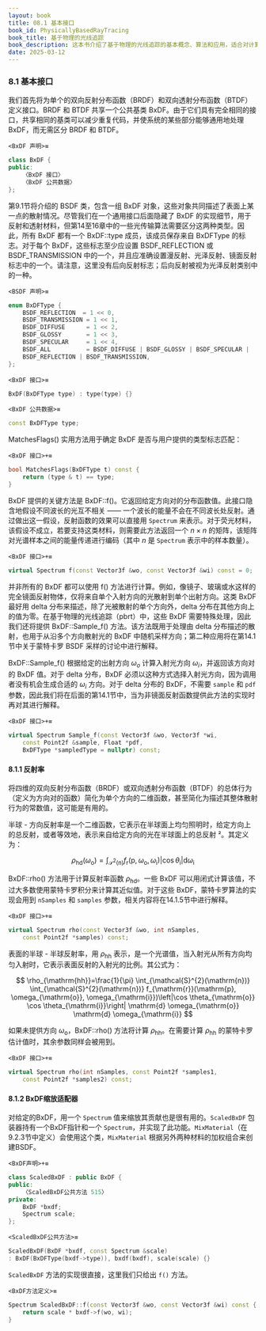 ```yaml
---
layout: book
title: 08.1 基本接口
book_id: PhysicallyBasedRayTracing
book_title: 基于物理的光线追踪
book_description: 这本书介绍了基于物理的光线追踪的基本概念、算法和应用，适合对计算机图形学感兴趣的读者。
date: 2025-03-12
---
```


### 8.1 基本接口

我们首先将为单个的双向反射分布函数（BRDF）和双向透射分布函数（BTDF）定义接口。BRDF 和 BTDF 共享一个公共基类 BxDF。由于它们具有完全相同的接口，共享相同的基类可以减少重复代码，并使系统的某些部分能够通用地处理 BxDF，而无需区分 BRDF 和 BTDF。

`<BxDF 声明>≡`
```cpp
class BxDF {
public:
    〈BxDF 接口〉
    〈BxDF 公共数据〉
};
```

第9.1节将介绍的 BSDF 类，包含一组 BxDF 对象，这些对象共同描述了表面上某一点的散射情况。尽管我们在一个通用接口后面隐藏了 BxDF 的实现细节，用于反射和透射材料，但第14至16章中的一些光传输算法需要区分这两种类型。因此，所有 BxDF 都有一个 BxDF::type 成员，该成员保存来自 BxDFType 的标志。对于每个 BxDF，这些标志至少应设置 BSDF_REFLECTION 或 BSDF_TRANSMISSION 中的一个，并且应准确设置漫反射、光泽反射、镜面反射标志中的一个。请注意，这里没有后向反射标志；后向反射被视为光泽反射类别中的一种。


`<BSDF 声明>≡`
```cpp
enum BxDFType {
    BSDF_REFLECTION  = 1 << 0,
    BSDF_TRANSMISSION = 1 << 1,
    BSDF_DIFFUSE      = 1 << 2,
    BSDF_GLOSSY       = 1 << 3,
    BSDF_SPECULAR     = 1 << 4,
    BSDF_ALL          = BSDF_DIFFUSE | BSDF_GLOSSY | BSDF_SPECULAR |
    BSDF_REFLECTION | BSDF_TRANSMISSION,
};
```


`<BxDF 接口>≡`
```cpp
BxDF(BxDFType type) : type(type) {}
```




`<BxDF 公共数据>≡`
```cpp
const BxDFType type;
```



MatchesFlags() 实用方法用于确定 BxDF 是否与用户提供的类型标志匹配：


`<BxDF 接口>+≡`
```cpp
bool MatchesFlags(BxDFType t) const {
    return (type & t) == type;
}
```



BxDF 提供的关键方法是 BxDF::f()。它返回给定方向对的分布函数值。此接口隐含地假设不同波长的光互不相关 —— 一个波长的能量不会在不同波长处反射。通过做出这一假设，反射函数的效果可以直接用 `Spectrum` 来表示。对于荧光材料，该假设不成立，若要支持这类材料，则需要此方法返回一个 $n \times n$ 的矩阵，该矩阵对光谱样本之间的能量传递进行编码（其中 $n$ 是 `Spectrum` 表示中的样本数量）。


`<BxDF 接口>+≡`
```cpp
virtual Spectrum f(const Vector3f &wo, const Vector3f &wi) const = 0;
```



并非所有的 BxDF 都可以使用 f() 方法进行计算。例如，像镜子、玻璃或水这样的完全镜面反射物体，仅将来自单个入射方向的光散射到单个出射方向。这类 BxDF 最好用 delta 分布来描述，除了光被散射的单个方向外，delta 分布在其他方向上的值为零。在基于物理的光线追踪（pbrt）中，这些 BxDF 需要特殊处理，因此我们还将提供 BxDF::Sample_f() 方法。该方法既用于处理由 delta 分布描述的散射，也用于从沿多个方向散射光的 BxDF 中随机采样方向；第二种应用将在第14.1节中关于蒙特卡罗 BSDF 采样的讨论中进行解释。

BxDF::Sample_f() 根据给定的出射方向 $\omega_{o}$ 计算入射光方向 $\omega_{i}$，并返回该方向对的 BxDF 值。对于 delta 分布，BxDF 必须以这种方式选择入射光方向，因为调用者没有机会生成合适的 $\omega_{i}$ 方向。对于 delta 分布的 BxDF，不需要 `sample` 和 `pdf` 参数，因此我们将在后面的第14.1节中，当为非镜面反射函数提供此方法的实现时再对其进行解释。


`<BxDF 接口>+≡`
```cpp
virtual Spectrum Sample_f(const Vector3f &wo, Vector3f *wi,
    const Point2f &sample, Float *pdf,
    BxDFType *sampledType = nullptr) const;
```



#### 8.1.1 反射率

将四维的双向反射分布函数（BRDF）或双向透射分布函数（BTDF）的总体行为（定义为方向对的函数）简化为单个方向的二维函数，甚至简化为描述其整体散射行为的常数值，这可能是有用的。

半球 - 方向反射率是一个二维函数，它表示在半球面上均匀照明时，给定方向上的总反射，或者等效地，表示来自给定方向的光在半球面上的总反射 ²。其定义为：

$$
\rho_{\mathrm{hd}}(\omega_{\mathrm{o}})=\int_{\mathcal{S}^{2}(\mathrm{n})} f_{\mathrm{r}}(\mathrm{p}, \omega_{\mathrm{o}}, \omega_{\mathrm{i}})\left|\cos \theta_{\mathrm{i}}\right| \mathrm{d} \omega_{\mathrm{i}} \tag{8.1}
$$

BxDF::rho() 方法用于计算反射率函数 $\rho_{\mathrm{hd}}$。一些 BxDF 可以用闭式计算该值，不过大多数使用蒙特卡罗积分来计算其近似值。对于这些 BxDF，蒙特卡罗算法的实现会用到 `nSamples` 和 `samples` 参数，相关内容将在14.1.5节中进行解释。


`<BxDF 接口>+≡`
```cpp
virtual Spectrum rho(const Vector3f &wo, int nSamples,
    const Point2f *samples) const;
```

表面的半球 - 半球反射率，用 $\rho_{\mathrm{hh}}$ 表示，是一个光谱值，当入射光从所有方向均匀入射时，它表示表面反射的入射光的比例。其公式为：

$$
\rho_{\mathrm{hh}}=\frac{1}{\pi} \int_{\mathcal{S}^{2}(\mathrm{n})} \int_{\mathcal{S}^{2}(\mathrm{n})} f_{\mathrm{r}}(\mathrm{p}, \omega_{\mathrm{o}}, \omega_{\mathrm{i}})\left|\cos \theta_{\mathrm{o}} \cos \theta_{\mathrm{i}}\right| \mathrm{d} \omega_{\mathrm{o}} \mathrm{d} \omega_{\mathrm{i}}
$$

如果未提供方向 $\omega_{\mathrm{o}}$，BxDF::rho() 方法将计算 $\rho_{\mathrm{hh}}$。在需要计算 $\rho_{\mathrm{hh}}$ 的蒙特卡罗估计值时，其余参数同样会被用到。


`<BxDF 接口>+≡`
```cpp
virtual Spectrum rho(int nSamples, const Point2f *samples1,
    const Point2f *samples2) const;
```



#### 8.1.2 BxDF缩放适配器

对给定的BxDF，用一个 `Spectrum` 值来缩放其贡献也是很有用的。`ScaledBxDF` 包装器持有一个BxDF指针和一个 `Spectrum`，并实现了此功能。`MixMaterial`（在9.2.3节中定义）会使用这个类，`MixMaterial` 根据另外两种材料的加权组合来创建BSDF。


`<BxDF声明>+≡`
```cpp
class ScaledBxDF : public BxDF {
public:
    〈ScaledBxDF公共方法 515〉
private:
    BxDF *bxdf;
    Spectrum scale;
};
```


`<ScaledBxDF公共方法>≡`
```cpp
ScaledBxDF(BxDF *bxdf, const Spectrum &scale)
: BxDF(BxDFType(bxdf->type)), bxdf(bxdf), scale(scale) {}
```


`ScaledBxDF` 方法的实现很直接，这里我们只给出 `f()` 方法。


`<BxDF方法定义>≡`
```cpp
Spectrum ScaledBxDF::f(const Vector3f &wo, const Vector3f &wi) const {
    return scale * bxdf->f(wo, wi);
}
```
